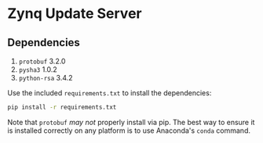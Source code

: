 # Zynq Update Server

## Dependencies

1. `protobuf` 3.2.0
2. `pysha3` 1.0.2
3. `python-rsa` 3.4.2

Use the included `requirements.txt` to install the dependencies:

```bash
pip install -r requirements.txt
```

Note that `protobuf` *may not* properly install via pip. The best way to ensure it is installed correctly on any platform is to use Anaconda's `conda` command.
